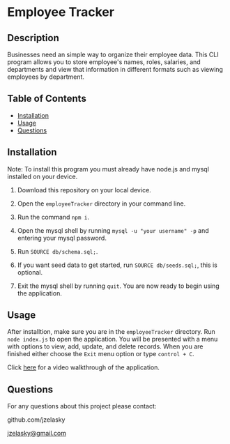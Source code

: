 # Employee Tracker

## Description

Businesses need an simple way to organize their employee data. This CLI program allows you to store employee's names, roles, salaries, and departments and view that information in different formats such as viewing employees by department.

## Table of Contents

- [Installation](#installation)
- [Usage](#usage)
- [Questions](#questions)

## Installation

Note: To install this program you must already have node.js and mysql installed on your device.

1. Download this repository on your local device.

2. Open the `employeeTracker` directory in your command line.

3. Run the command `npm i`.

4. Open the mysql shell by running `mysql -u "your username" -p` and entering your mysql password.

5. Run `SOURCE db/schema.sql;`.

6. If you want seed data to get started, run `SOURCE db/seeds.sql;`, this is optional.

7. Exit the mysql shell by running `quit`. You are now ready to begin using the application.

## Usage

After installtion, make sure you are in the `employeeTracker` directory. Run `node index.js` to open the application. You will be presented with a menu with options to view, add, update, and delete records. When you are finished either choose the `Exit` menu option or type `control + C`. 

Click [here](https://drive.google.com/file/d/1avumpGlGxNCydqaDiGRB66aYbROlARfm/view) for a video walkthrough of the application.

## Questions

For any questions about this project please contact:

github.com/jzelasky

jzelasky@gmail.com
